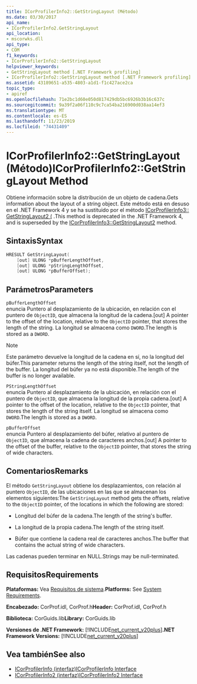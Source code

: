 ```yaml
---
title: ICorProfilerInfo2::GetStringLayout (Método)
ms.date: 03/30/2017
api_name:
- ICorProfilerInfo2.GetStringLayout
api_location:
- mscorwks.dll
api_type:
- COM
f1_keywords:
- ICorProfilerInfo2::GetStringLayout
helpviewer_keywords:
- GetStringLayout method [.NET Framework profiling]
- ICorProfilerInfo2::GetStringLayout method [.NET Framework profiling]
ms.assetid: 43189651-a535-4803-a1d1-f1c427ace2ca
topic_type:
- apiref
ms.openlocfilehash: 71e2bc1d60e050d817429db5bc6926b3b16c637c
ms.sourcegitcommit: 9a39f2a06f110c9c7ca54ba216900d038aa14ef3
ms.translationtype: MT
ms.contentlocale: es-ES
ms.lasthandoff: 11/23/2019
ms.locfileid: "74431409"
---
```

# <a name="icorprofilerinfo2getstringlayout-method"></a><span data-ttu-id="d440b-102">ICorProfilerInfo2::GetStringLayout (Método)</span><span class="sxs-lookup"><span data-stu-id="d440b-102">ICorProfilerInfo2::GetStringLayout Method</span></span>
<span data-ttu-id="d440b-103">Obtiene información sobre la distribución de un objeto de cadena.</span><span class="sxs-lookup"><span data-stu-id="d440b-103">Gets information about the layout of a string object.</span></span> <span data-ttu-id="d440b-104">Este método está en desuso en el .NET Framework 4 y se ha sustituido por el método [ICorProfilerInfo3:: GetStringLayout2 (](../../../../docs/framework/unmanaged-api/profiling/icorprofilerinfo3-getstringlayout2-method.md) .</span><span class="sxs-lookup"><span data-stu-id="d440b-104">This method is deprecated in the .NET Framework 4, and is superseded by the [ICorProfilerInfo3::GetStringLayout2](../../../../docs/framework/unmanaged-api/profiling/icorprofilerinfo3-getstringlayout2-method.md) method.</span></span>  
  
## <a name="syntax"></a><span data-ttu-id="d440b-105">Sintaxis</span><span class="sxs-lookup"><span data-stu-id="d440b-105">Syntax</span></span>  
  
```cpp  
HRESULT GetStringLayout(  
    [out] ULONG *pBufferLengthOffset,  
    [out] ULONG *pStringLengthOffset,  
    [out] ULONG *pBufferOffset);  
```  
  
## <a name="parameters"></a><span data-ttu-id="d440b-106">Parámetros</span><span class="sxs-lookup"><span data-stu-id="d440b-106">Parameters</span></span>  
 `pBufferLengthOffset`  
 <span data-ttu-id="d440b-107">enuncia Puntero al desplazamiento de la ubicación, en relación con el puntero de `ObjectID`, que almacena la longitud de la cadena.</span><span class="sxs-lookup"><span data-stu-id="d440b-107">[out] A pointer to the offset of the location, relative to the `ObjectID` pointer, that stores the length of the string.</span></span> <span data-ttu-id="d440b-108">La longitud se almacena como `DWORD`.</span><span class="sxs-lookup"><span data-stu-id="d440b-108">The length is stored as a `DWORD`.</span></span>  
  
> [!NOTE]
> <span data-ttu-id="d440b-109">Este parámetro devuelve la longitud de la cadena en sí, no la longitud del búfer.</span><span class="sxs-lookup"><span data-stu-id="d440b-109">This parameter returns the length of the string itself, not the length of the buffer.</span></span> <span data-ttu-id="d440b-110">La longitud del búfer ya no está disponible.</span><span class="sxs-lookup"><span data-stu-id="d440b-110">The length of the buffer is no longer available.</span></span>  
  
 `PStringLengthOffset`  
 <span data-ttu-id="d440b-111">enuncia Puntero al desplazamiento de la ubicación, en relación con el puntero de `ObjectID`, que almacena la longitud de la propia cadena.</span><span class="sxs-lookup"><span data-stu-id="d440b-111">[out] A pointer to the offset of the location, relative to the `ObjectID` pointer, that stores the length of the string itself.</span></span> <span data-ttu-id="d440b-112">La longitud se almacena como `DWORD`.</span><span class="sxs-lookup"><span data-stu-id="d440b-112">The length is stored as a `DWORD`.</span></span>  
  
 `pBufferOffset`  
 <span data-ttu-id="d440b-113">enuncia Puntero al desplazamiento del búfer, relativo al puntero de `ObjectID`, que almacena la cadena de caracteres anchos.</span><span class="sxs-lookup"><span data-stu-id="d440b-113">[out] A pointer to the offset of the buffer, relative to the `ObjectID` pointer, that stores the string of wide characters.</span></span>  
  
## <a name="remarks"></a><span data-ttu-id="d440b-114">Comentarios</span><span class="sxs-lookup"><span data-stu-id="d440b-114">Remarks</span></span>  
 <span data-ttu-id="d440b-115">El método `GetStringLayout` obtiene los desplazamientos, con relación al puntero `ObjectID`, de las ubicaciones en las que se almacenan los elementos siguientes:</span><span class="sxs-lookup"><span data-stu-id="d440b-115">The `GetStringLayout` method gets the offsets, relative to the `ObjectID` pointer, of the locations in which the following are stored:</span></span>  
  
- <span data-ttu-id="d440b-116">Longitud del búfer de la cadena.</span><span class="sxs-lookup"><span data-stu-id="d440b-116">The length of the string's buffer.</span></span>  
  
- <span data-ttu-id="d440b-117">La longitud de la propia cadena.</span><span class="sxs-lookup"><span data-stu-id="d440b-117">The length of the string itself.</span></span>  
  
- <span data-ttu-id="d440b-118">Búfer que contiene la cadena real de caracteres anchos.</span><span class="sxs-lookup"><span data-stu-id="d440b-118">The buffer that contains the actual string of wide characters.</span></span>  
  
 <span data-ttu-id="d440b-119">Las cadenas pueden terminar en NULL.</span><span class="sxs-lookup"><span data-stu-id="d440b-119">Strings may be null-terminated.</span></span>  
  
## <a name="requirements"></a><span data-ttu-id="d440b-120">Requisitos</span><span class="sxs-lookup"><span data-stu-id="d440b-120">Requirements</span></span>  
 <span data-ttu-id="d440b-121">**Plataformas:** Vea [Requisitos de sistema](../../../../docs/framework/get-started/system-requirements.md).</span><span class="sxs-lookup"><span data-stu-id="d440b-121">**Platforms:** See [System Requirements](../../../../docs/framework/get-started/system-requirements.md).</span></span>  
  
 <span data-ttu-id="d440b-122">**Encabezado:** CorProf.idl, CorProf.h</span><span class="sxs-lookup"><span data-stu-id="d440b-122">**Header:** CorProf.idl, CorProf.h</span></span>  
  
 <span data-ttu-id="d440b-123">**Biblioteca:** CorGuids.lib</span><span class="sxs-lookup"><span data-stu-id="d440b-123">**Library:** CorGuids.lib</span></span>  
  
 <span data-ttu-id="d440b-124">**Versiones de .NET Framework:** [!INCLUDE[net_current_v20plus](../../../../includes/net-current-v20plus-md.md)]</span><span class="sxs-lookup"><span data-stu-id="d440b-124">**.NET Framework Versions:** [!INCLUDE[net_current_v20plus](../../../../includes/net-current-v20plus-md.md)]</span></span>  
  
## <a name="see-also"></a><span data-ttu-id="d440b-125">Vea también</span><span class="sxs-lookup"><span data-stu-id="d440b-125">See also</span></span>

- [<span data-ttu-id="d440b-126">ICorProfilerInfo (interfaz)</span><span class="sxs-lookup"><span data-stu-id="d440b-126">ICorProfilerInfo Interface</span></span>](../../../../docs/framework/unmanaged-api/profiling/icorprofilerinfo-interface.md)
- [<span data-ttu-id="d440b-127">ICorProfilerInfo2 (interfaz)</span><span class="sxs-lookup"><span data-stu-id="d440b-127">ICorProfilerInfo2 Interface</span></span>](../../../../docs/framework/unmanaged-api/profiling/icorprofilerinfo2-interface.md)
